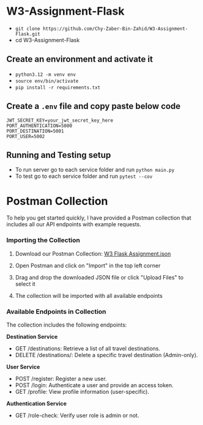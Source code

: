 # W3-Assignment-Flask

- ```git clone https://github.com/Chy-Zaber-Bin-Zahid/W3-Assignment-Flask.git```
- cd W3-Assignment-Flask

## Create an environment and activate it

- ```python3.12 -m venv env```
- ```source env/bin/activate```
- ```pip install -r requirements.txt```

## Create a `.env` file and copy paste below code
```
JWT_SECRET_KEY=your_jwt_secret_key_here
PORT_AUTHENTICATION=5000
PORT_DESTINATION=5001
PORT_USER=5002
```

## Running and Testing setup

- To run server go to each service folder and run ```python main.py```
- To test go to each service folder and run ```pytest --cov```

# Postman Collection

To help you get started quickly, I have provided a Postman collection that includes all our API endpoints with example requests.

### Importing the Collection

1. Download our Postman Collection: [W3 Flask Assignment.json](/postman/W3_Flask_postman_collection.json)

2. Open Postman and click on "Import" in the top left corner

3. Drag and drop the downloaded JSON file or click "Upload Files" to select it

4. The collection will be imported with all available endpoints

### Available Endpoints in Collection

The collection includes the following endpoints:

**Destination Service**
- GET /destinations: Retrieve a list of all travel destinations.
- DELETE /destinations/<id>: Delete a specific travel destination (Admin-only).


**User Service**
- POST /register: Register a new user.
- POST /login: Authenticate a user and provide an access token.
- GET /profile: View profile information (user-specific).


**Authentication Service**
- GET /role-check: Verify user role is admin or not.